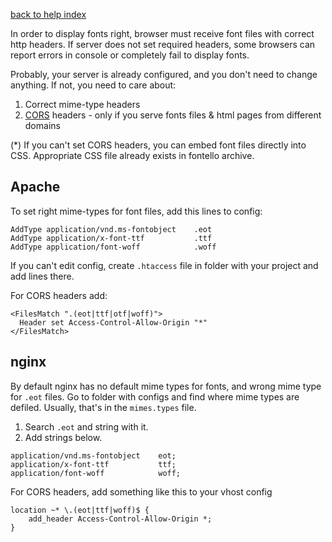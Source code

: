 [back to help index](Help)

In order to display fonts right, browser must receive font files with correct http headers. If server does not set required headers, some browsers can report errors in console or completely fail to display fonts.

Probably, your server is already configured, and you don't need to change anything. If not, you need to care about:

1. Correct mime-type headers
2. [CORS](http://en.wikipedia.org/wiki/Cross-origin_resource_sharing) headers - only if you serve fonts files & html pages from different domains

(*) If you can't set CORS headers, you can embed font files directly into CSS. Appropriate CSS file already exists in fontello archive.


## Apache

To set right mime-types for font files, add this lines to config:

```
AddType application/vnd.ms-fontobject    .eot
AddType application/x-font-ttf           .ttf
AddType application/font-woff            .woff
```

If you can't edit config, create `.htaccess` file in folder with your project and add lines there.

For CORS headers add:

```
<FilesMatch ".(eot|ttf|otf|woff)">
  Header set Access-Control-Allow-Origin "*"
</FilesMatch>
```

## nginx

By default nginx has no default mime types for fonts, and wrong mime type for `.eot` files. Go to folder with configs and find where mime types are defiled. Usually, that's in the `mimes.types` file.

1. Search `.eot` and string with it.
2. Add strings below.

```
application/vnd.ms-fontobject    eot;
application/x-font-ttf           ttf;
application/font-woff            woff;
```

For CORS headers, add something like this to your vhost config

```
location ~* \.(eot|ttf|woff)$ {
    add_header Access-Control-Allow-Origin *;
}
```
